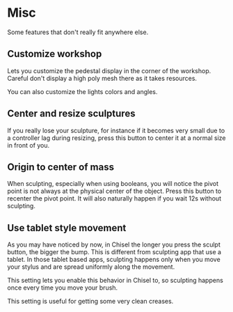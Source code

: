 
# Misc

Some features that don't really fit anywhere else.
## Customize workshop

Lets you customize the pedestal display in the corner of the workshop. Careful don't display a high poly mesh there as it takes resources.

You can also customize the lights colors and angles.
## Center and resize sculptures

If you really lose your sculpture, for instance if it becomes very small due to a controller lag during resizing, press this button to center it at a normal size in front of you.
## Origin to center of mass

When sculpting, especially when using booleans, you will notice the pivot point is not always at the physical center of the object. Press this button to recenter the pivot point. It will also naturally happen if you wait 12s without sculpting.
## Use tablet style movement

As you may have noticed by now, in Chisel the longer you press the sculpt button, the bigger the bump. This is different from sculpting app that use a tablet. In those tablet based apps, sculpting happens only when you move your stylus and are spread uniformly along the movement.

This setting lets you enable this behavior in Chisel to, so sculpting happens once every time you move your brush.

This setting is useful for getting some very clean creases.
